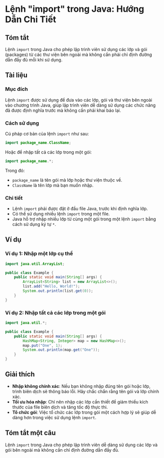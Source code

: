 <!--
Meta Description: # Lệnh "import" trong Java: Hướng Dẫn Chi Tiết ## Tóm tắt Lệnh `import` trong Java cho phép lập trình viên sử dụng các lớp và gói (packages) từ các th...
Meta Keywords: lớp, import, java, gói, trong
-->

# Lệnh "import" trong Java: Hướng Dẫn Chi Tiết

## Tóm tắt
Lệnh `import` trong Java cho phép lập trình viên sử dụng các lớp và gói (packages) từ các thư viện bên ngoài mà không cần phải chỉ định đường dẫn đầy đủ mỗi khi sử dụng.

## Tài liệu
### Mục đích
Lệnh `import` được sử dụng để đưa vào các lớp, gói và thư viện bên ngoài vào chương trình Java, giúp lập trình viên dễ dàng sử dụng các chức năng đã được định nghĩa trước mà không cần phải khai báo lại.

### Cách sử dụng
Cú pháp cơ bản của lệnh `import` như sau:
```java
import package_name.ClassName;
```
Hoặc để nhập tất cả các lớp trong một gói:
```java
import package_name.*;
```
Trong đó:
- `package_name` là tên gói mà lớp hoặc thư viện thuộc về.
- `ClassName` là tên lớp mà bạn muốn nhập.

### Chi tiết
- Lệnh `import` phải được đặt ở đầu file Java, trước khi định nghĩa lớp.
- Có thể sử dụng nhiều lệnh `import` trong một file.
- Java hỗ trợ nhập nhiều lớp từ cùng một gói trong một lệnh `import` bằng cách sử dụng ký tự `*`.

## Ví dụ
### Ví dụ 1: Nhập một lớp cụ thể
```java
import java.util.ArrayList;

public class Example {
    public static void main(String[] args) {
        ArrayList<String> list = new ArrayList<>();
        list.add("Hello, World!");
        System.out.println(list.get(0));
    }
}
```

### Ví dụ 2: Nhập tất cả các lớp trong một gói
```java
import java.util.*;

public class Example {
    public static void main(String[] args) {
        HashMap<String, Integer> map = new HashMap<>();
        map.put("One", 1);
        System.out.println(map.get("One"));
    }
}
```

## Giải thích
- **Nhập không chính xác**: Nếu bạn không nhập đúng tên gói hoặc lớp, trình biên dịch sẽ thông báo lỗi. Hãy chắc chắn rằng tên gói và lớp chính xác.
- **Tối ưu hóa nhập**: Chỉ nên nhập các lớp cần thiết để giảm thiểu kích thước của file biên dịch và tăng tốc độ thực thi.
- **Tổ chức gói**: Việc tổ chức các lớp trong gói một cách hợp lý sẽ giúp dễ dàng hơn trong việc sử dụng lệnh `import`.

## Tóm tắt một câu
Lệnh `import` trong Java cho phép lập trình viên dễ dàng sử dụng các lớp và gói bên ngoài mà không cần chỉ định đường dẫn đầy đủ.